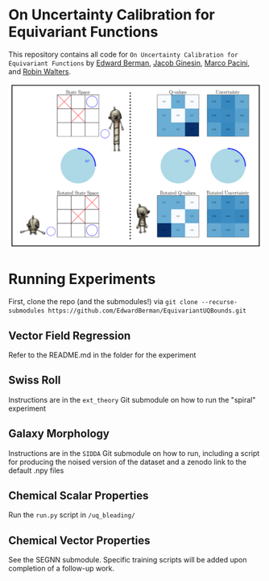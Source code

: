 # On Uncertainty Calibration for Equivariant Functions

This repository contains all code for `On Uncertainty Calibration for Equivariant Functions` by [Edward Berman](https://ebrmn.space/), [Jacob Ginesin](https://jakegines.in/), [Marco Pacini](https://marco-pacini.github.io/), and [Robin Walters](https://www.robinwalters.com/).

![image](assets/background.png)

# Running Experiments

First, clone the repo (and the submodules!) via `git clone --recurse-submodules https://github.com/EdwardBerman/EquivariantUQBounds.git`

## Vector Field Regression

Refer to the README.md in the folder for the experiment

## Swiss Roll

Instructions are in the `ext_theory` Git submodule on how to run the "spiral" experiment

## Galaxy Morphology

Instructions are in the `SIDDA` Git submodule on how to run, including a script for producing the noised version of the dataset and a zenodo link to the default .npy files

## Chemical Scalar Properties

Run the `run.py` script in `/uq_bleading/`

## Chemical Vector Properties

See the SEGNN submodule. Specific training scripts will be added upon completion of a follow-up work.
